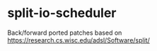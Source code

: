 # split-io-scheduler
Back/forward ported patches based on https://research.cs.wisc.edu/adsl/Software/split/
